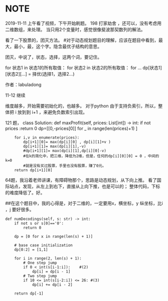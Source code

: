 # NOTE


2019-11-11 上午看了视频，下午开始刷题。
198 打家劫舍 ，还可以，没有考虑用二维数组，来处理。 当只用2个变量时，感觉很像斐波那契数列的解法。

看了一下股票的，团灭方法。
#对于动态规划题目的理解，应该在题目中看到，最大，最小，最，这个字。隐含最优子结构的意思。

团灭，中说了，状态，选择，这两个词，要记住。

for 状态1 in 状态1的所有取值：
    for 状态2 in 状态2的所有取值：
        for ...
            dp[状态1][状态2][...] = 择优(选择1，选择2...)

作者：labuladong

11-12 继续

维度越多，开始需要初始化的，也越多。
对于python 由于支持负索引，所以，整体把 i 放到到 i+1 ，来避免负数索引出现。

121 题，
class Solution:
    def maxProfit(self, prices: List[int]) -> int:
        if not prices :return 0
        dp=[[0,-prices[0]] for _ in range(len(prices)+1)  ]

        for i,v in enumerate(prices):
            dp[i+1][0]= max(dp[i][0] , dp[i][1]+v )
            dp[i+1][1]= max(dp[i][1],-v)
            #dp[i+1][1]= max(dp[i][1],dp[i][0]-v)
            #在k的简化中，把三维，降低为2维，但是，任何的dp[i][0][0] = 0 ，中间的k=0
            #就是没有买过股票，手里也没有股票，赚了0元。
        return dp[i+1][0]

64题，我沿着老师讲课，有障碍物那个，思路是动态规划，从下向上推。
看了国际站点，发现，从左上到右下，直接从上向下推，也是可以的；
整体代码，下标 的难度降低了。好。

##在这个题目中，我的心得是，对于二维的，一定要用x，横坐标，y 纵坐标，比i ，j 要好很多。
  

    def numDecodings(self, s: str) -> int:
        if not s or s[0]=='0':
            return 0

        dp = [0 for x in range(len(s) + 1)]

        # base case initialization
        dp[0:2] = [1,1]

        for i in range(2, len(s) + 1):
            # One step jump
            if 0 < int(s[i-1:i]):    #(2)
                dp[i] = dp[i - 1]
            # Two step jump
            if 10 <= int(s[i-2:i]) <= 26: #(3)
                dp[i] += dp[i - 2]

        return dp[-1]
